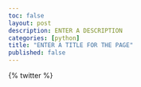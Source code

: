 ```yaml
---
toc: false
layout: post
description: ENTER A DESCRIPTION
categories: [python]
title: "ENTER A TITLE FOR THE PAGE"
published: false
---
```

{% twitter %}

